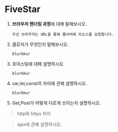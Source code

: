 # FiveStar

1. **브라우저 렌더링 과정**에 대해 말해보시오.

   ```
   우선 브라우저는 URL을 통해 웹서버에 리소스를 요청합니다.
   ```

2. 클로저가 무엇인지 말해보시오.

   ```
   blurbkur
   ```

3. 호이스팅에 대해 설명하시오.

   ```
   blurbkur
   ```

4. var,let,const의 차이에 관해 설명하시오.

   ```
   blurbkur
   ```

5. Get,Post가 어떻게 다르게 쓰이는지 설명하시오.

> http와 https 차이

> ajax에 관해 설명하시오.
